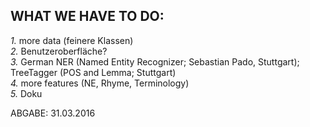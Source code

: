 WHAT WE HAVE TO DO:
---
*1.* more data (feinere Klassen)  
*2.* Benutzeroberfläche?  
*3.* German NER (Named Entity Recognizer; Sebastian Pado, Stuttgart); TreeTagger (POS and Lemma; Stuttgart)  
*4.* more features (NE, Rhyme, Terminology)  
*5.* Doku  

ABGABE: 31.03.2016  

